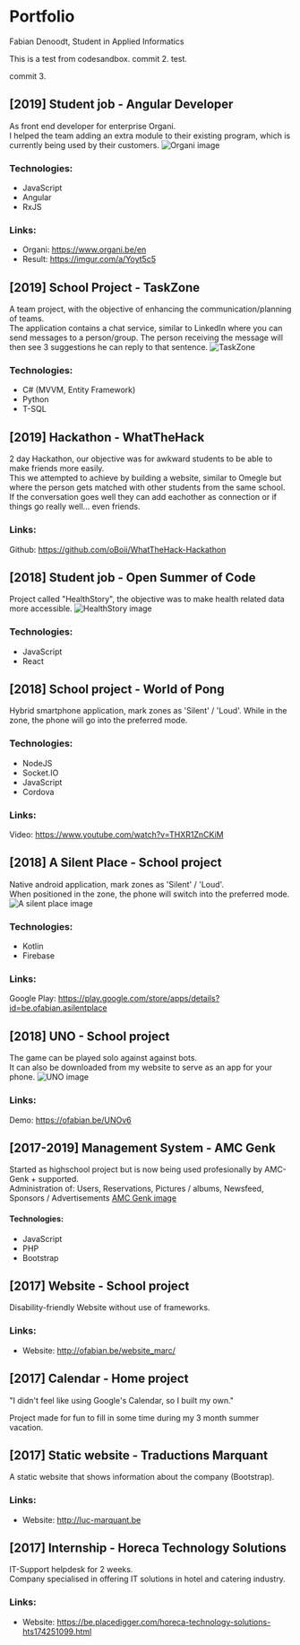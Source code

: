 # Portfolio

Fabian Denoodt, Student in Applied Informatics

This is a test from codesandbox.
commit 2.
test.

commit 3.

## [2019] Student job - Angular Developer

As front end developer for enterprise Organi.  
I helped the team adding an extra module to their existing program, which is currently being used by their customers.
![Organi image](https://i.gyazo.com/ab7222350747b64bc41392d4d72aac73.png)

### Technologies:

- JavaScript
- Angular
- RxJS

### Links:

- Organi: https://www.organi.be/en
- Result: https://imgur.com/a/Yoyt5c5

## [2019] School Project - TaskZone

A team project, with the objective of enhancing the communication/planning of teams.  
The application contains a chat service, similar to LinkedIn where you can send messages to a person/group.
The person receiving the message will then see 3 suggestions he can reply to that sentence.
![TaskZone](https://i.imgur.com/K6PezTP.png)

### Technologies:

- C# (MVVM, Entity Framework)
- Python
- T-SQL

## [2019] Hackathon - WhatTheHack

2 day Hackathon, our objective was for awkward students to be able to make friends more easily.  
This we attempted to achieve by building a website, similar to Omegle but where the person gets matched with other students from the same school.  
If the conversation goes well they can add eachother as connection or if things go really well... even friends.

### Links:

Github: https://github.com/oBoii/WhatTheHack-Hackathon

## [2018] Student job - Open Summer of Code

Project called "HealthStory", the objective was to make health related data more accessible.
![HealthStory image](http://ofabian.be/cv/map/healthstory.png)

### Technologies:

- JavaScript
- React

## [2018] School project - World of Pong

Hybrid smartphone application, mark zones as 'Silent' / 'Loud'.
While in the zone, the phone will go into the preferred mode.

### Technologies:

- NodeJS
- Socket.IO
- JavaScript
- Cordova

### Links:

Video: https://www.youtube.com/watch?v=THXR1ZnCKiM

## [2018] A Silent Place - School project

Native android application, mark zones as 'Silent' / 'Loud'.  
When positioned in the zone, the phone will switch into the preferred mode.
![A silent place image](https://i.gyazo.com/99fd3405a5940747237c79991dd4c051.png)

### Technologies:

- Kotlin
- Firebase

### Links:

Google Play: https://play.google.com/store/apps/details?id=be.ofabian.asilentplace

## [2018] UNO - School project

The game can be played solo against against bots.  
It can also be downloaded from my website to serve as an app for your phone.
![UNO image](http://ofabian.be/cv/map/uno.png)

### Links:

Demo: https://ofabian.be/UNOv6

## [2017-2019] Management System - AMC Genk

Started as highschool project but is now being used profesionally by AMC-Genk + supported.  
Administration of:
Users, Reservations, Pictures / albums, Newsfeed, Sponsors / Advertisements
[AMC Genk image](http://ofabian.be/cv/map/amc.png)

#### Technologies:

- JavaScript
- PHP
- Bootstrap

## [2017] Website - School project

Disability-friendly Website without use of frameworks.

### Links:

- Website: http://ofabian.be/website_marc/

## [2017] Calendar - Home project

"I didn't feel like using Google's Calendar, so I built my own."

Project made for fun to fill in some time during my 3 month summer vacation.

## [2017] Static website - Traductions Marquant

A static website that shows information about the company (Bootstrap).

### Links:

- Website: http://luc-marquant.be

## [2017] Internship - Horeca Technology Solutions

IT-Support helpdesk for 2 weeks.  
Company specialised in offering IT solutions in hotel and catering industry.

### Links:

- Website: https://be.placedigger.com/horeca-technology-solutions-hts174251099.html
